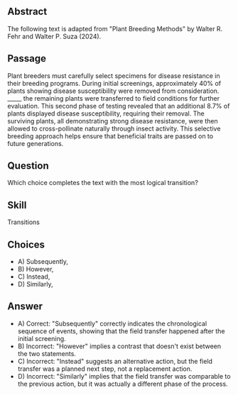 ## Abstract
The following text is adapted from "Plant Breeding Methods" by Walter R. Fehr and Walter P. Suza (2024).

## Passage
Plant breeders must carefully select specimens for disease resistance in their breeding programs. During initial screenings, approximately 40% of plants showing disease susceptibility were removed from consideration. _____ the remaining plants were transferred to field conditions for further evaluation. This second phase of testing revealed that an additional 8.7% of plants displayed disease susceptibility, requiring their removal. The surviving plants, all demonstrating strong disease resistance, were then allowed to cross-pollinate naturally through insect activity. This selective breeding approach helps ensure that beneficial traits are passed on to future generations.

## Question
Which choice completes the text with the most logical transition?

## Skill
Transitions

## Choices
- A) Subsequently,
- B) However,
- C) Instead,
- D) Similarly,

## Answer
- A) Correct: "Subsequently" correctly indicates the chronological sequence of events, showing that the field transfer happened after the initial screening.
- B) Incorrect: "However" implies a contrast that doesn't exist between the two statements.
- C) Incorrect: "Instead" suggests an alternative action, but the field transfer was a planned next step, not a replacement action.
- D) Incorrect: "Similarly" implies that the field transfer was comparable to the previous action, but it was actually a different phase of the process.